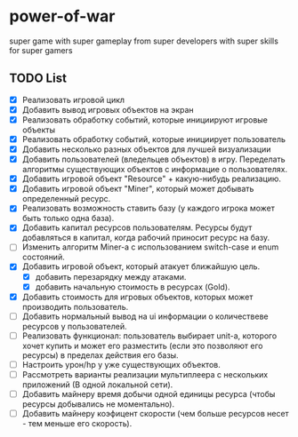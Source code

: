 # power-of-war
super game with super gameplay from super developers with super skills for super gamers

## TODO List
- [x] Реализовать игровой цикл
- [x] Добавить вывод игровых объектов на экран
- [x] Реализовать обработку событий, которые инициируют игровые объекты
- [x] Реализовать обработку событий, которые инициирует пользователь
- [x] Добавить несколько разных объектов для лучшей визуализации
- [x] Добавить пользователей (вледельцев объектов) в игру. Переделать алгоритмы существующих объектов с информацие о пользователях.
- [x] Добавить игровой объект "Resource" + какую-нибудь реализацию.
- [x] Добавить игровой объект "Miner", который может добывать определенный ресурс.
- [x] Реализовать возможность ставить базу (у каждого игрока может быть только одна база).
- [x] Добавить капитал ресурсов пользователям. Ресурсы будут добавляться в капитал, когда рабочий приносит ресурс на базу.
- [ ] Изменить алгоритм Miner-а с использованием switch-case и enum состояний.
- [x] Добавить игровой объект, который атакует ближайшую цель.
    - [x] добавить перезарядку между атаками.
    - [x] добавить начальную стоимость в ресурсах (Gold).
- [x] Добавить стоимость для игровых объектов, которых может производить пользователь.
- [ ] Добавить нормальный вывод на ui информации о количествеве ресурсов у пользователей.
- [ ] Реализовать функционал: пользователь выбирает unit-а, которого хочет купить и может его разместить (если это позволяют его ресурсы) в пределах действия его базы.
- [ ] Настроить урон/hp у уже существующих объектов.
- [ ] Рассмотреть варианты реализации мультиплеера с нескольких приложений (В одной локальной сети).
- [ ] Добавить майнеру время добычи одной единицы ресурса (чтобы ресурсы добывались не моментально).
- [ ] Добавить майнеру коэфицент скорости (чем больше ресурсов несет - тем меньше его скорость).